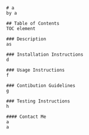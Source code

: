 
    # a
    by a

    ## Table of Contents
    TOC element

    ### Description
    as

    ### Installation Instructions
    d

    ### Usage Instructions
    f

    ### Contibution Guidelines
    g

    ### Testing Instructions
    h

    #### Contact Me
    a
    a

    